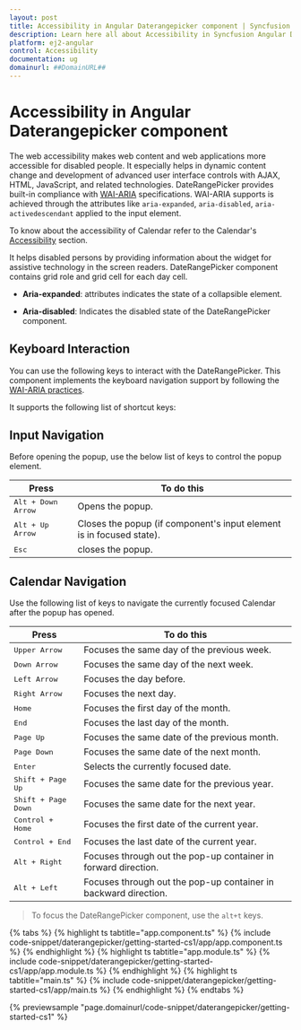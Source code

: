 ```yaml
---
layout: post
title: Accessibility in Angular Daterangepicker component | Syncfusion
description: Learn here all about Accessibility in Syncfusion Angular Daterangepicker component of Syncfusion Essential JS 2 and more.
platform: ej2-angular
control: Accessibility 
documentation: ug
domainurl: ##DomainURL##
---
```


# Accessibility in Angular Daterangepicker component

The web accessibility makes web content and web applications more accessible for disabled people.
It especially helps in dynamic content change and development of advanced user interface controls  with AJAX, HTML, JavaScript, and related technologies.
DateRangePicker provides built-in compliance with [WAI-ARIA](http://www.w3.org/WAI/PF/aria-practices) specifications. WAI-ARIA supports is achieved through the attributes like `aria-expanded`, `aria-disabled`, `aria-activedescendant` applied to the input element.

To know about the accessibility of Calendar refer to the Calendar's [Accessibility](../calendar/accessibility) section.

It helps disabled persons by providing information about the widget for assistive technology  in the screen readers.
DateRangePicker component contains grid role and grid cell for each day cell.

* **Aria-expanded**: attributes indicates the state of a collapsible element.

* **Aria-disabled**:  Indicates the disabled state of the DateRangePicker component.

## Keyboard Interaction

You can use the following keys to interact with the DateRangePicker.
This component implements the keyboard navigation support by following the  [WAI-ARIA practices](http://www.w3.org/WAI/PF/aria-practices).

It supports the following list of shortcut keys:

## Input Navigation

Before opening the popup, use the below list of keys to control the popup element.

| **Press** | **To do this** |
| --- | --- |
| <kbd>Alt +  Down Arrow</kbd> | Opens the popup. |
| <kbd>Alt +  Up Arrow</kbd> | Closes the popup (if component's input element is in focused state).|
| <kbd>Esc</kbd> | closes the popup. |

## Calendar Navigation

Use the following list of keys to navigate the currently focused Calendar after the popup has opened.

| **Press** | **To do this** |
| --- | --- |
| <kbd>Upper Arrow</kbd>  | Focuses the same day of the previous week. |
| <kbd>Down Arrow</kbd>  | Focuses the same day of the next week. |
| <kbd>Left Arrow</kbd>  | Focuses the day before. |
| <kbd>Right Arrow</kbd>  | Focuses the next day. |
| <kbd>Home</kbd>  | Focuses the first day of the month. |
| <kbd>End</kbd>  | Focuses the last day of the month. |
| <kbd>Page Up</kbd>  | Focuses the same date of the previous month. |
| <kbd>Page Down</kbd>  | Focuses the same date of the next month. |
| <kbd>Enter</kbd>  | Selects the currently focused date. |
| <kbd>Shift + Page Up</kbd>  | Focuses the same date for the previous year. |
| <kbd>Shift + Page Down</kbd>  | Focuses the same date for the next year. |
| <kbd>Control + Home</kbd>  | Focuses the first date of the current year. |
| <kbd>Control + End</kbd>  | Focuses the last date of the current year. |
| <kbd>Alt + Right</kbd>  | Focuses through out the pop-up container in forward direction. |
| <kbd>Alt + Left</kbd>  | Focuses through out the pop-up container in backward direction. |
> To focus the DateRangePicker component, use the `alt+t` keys.

{% tabs %}
{% highlight ts tabtitle="app.component.ts" %}
{% include code-snippet/daterangepicker/getting-started-cs1/app/app.component.ts %}
{% endhighlight %}
{% highlight ts tabtitle="app.module.ts" %}
{% include code-snippet/daterangepicker/getting-started-cs1/app/app.module.ts %}
{% endhighlight %}
{% highlight ts tabtitle="main.ts" %}
{% include code-snippet/daterangepicker/getting-started-cs1/app/main.ts %}
{% endhighlight %}
{% endtabs %}
  
{% previewsample "page.domainurl/code-snippet/daterangepicker/getting-started-cs1" %}